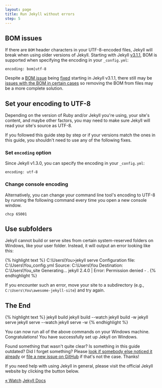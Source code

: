 ```yaml
---
layout: page
title: Run Jekyll without errors
step: 5
---
```


## BOM issues

If there are `BOM` header characters in your UTF-8-encoded files, Jekyll will break when using older versions of Jekyll. Starting with Jekyll [v3.1.1](https://github.com/jekyll/jekyll/releases/tag/v3.1.1), BOM is supported when specifying the encoding in your `_config.yml`:

~~~
encoding: bom|utf-8
~~~

Despite a [BOM issue](https://github.com/jekyll/jekyll/issues/2853) being [fixed](https://github.com/jekyll/jekyll/pull/4404) starting in Jekyll v3.1.1, there still may be [issues with the BOM in certain cases](https://github.com/jekyll/jekyll/issues/5363) so removing the BOM from files may be a more complete solution.

## Set your encoding to UTF-8

Depending on the version of Ruby and/or Jekyll you're using, your site's content, and maybe other factors, you may need to make sure Jekyll will read your site's source as UTF-8.

If you followed this guide step by step or if your versions match the ones in this guide, you shouldn't need to use any of the following fixes.

### Set `encoding` option

Since Jekyll v1.3.0, you can specify the encoding in your `_config.yml`:

~~~
encoding: utf-8
~~~

### Change console encoding

Alternatively, you can change your command line tool's encoding to UTF-8 by running the following command every time you open a new console window.

~~~
chcp 65001
~~~

## Use subfolders

Jekyll cannot build or serve sites from certain system-reserved folders on Windows, like your user folder. Instead, it will output an error looking like this:

{% highlight text %}
C:\Users\You>jekyll serve
Configuration file: C:\Users\You\_config.yml
            Source: C:\Users\You
       Destination: C:\Users\You\_site
      Generating...
jekyll 2.4.0 | Error: Permission denied - .
{% endhighlight %}

If you encounter such an error, move your site to a subdirectory (e.g., `C:\Users\You\awesome-jekyll-site`) and try again.

## The End

{% highlight text %}
jekyll build
jekyll build --watch
jekyll build -w
jekyll serve
jekyll serve --watch
jekyll serve -w
{% endhighlight %}

You can now run all of the above commands on your Windows machine. Congratulations! You have successfully set up Jekyll on Windows.

Found something that wasn't quite clear? Is something in this guide outdated? Did I forget something? Please [look if somebody else noticed it already](https://github.com/juthilo/run-jekyll-on-windows/issues?state=open) or [file a new issue on GitHub](https://github.com/juthilo/run-jekyll-on-windows/issues/new) if that's not the case. Thanks!

If you need help with using Jekyll in general, please visit the official Jekyll website by clicking the button below.

<div class="pagination">
  <a class="pagination-item older" href="{{ site.baseurl }}4-wdm-gem">&laquo; Watch</a>
  <a class="pagination-item newer" href="http://jekyllrb.com" target="_blank">Jekyll Docs</a>
</div>
